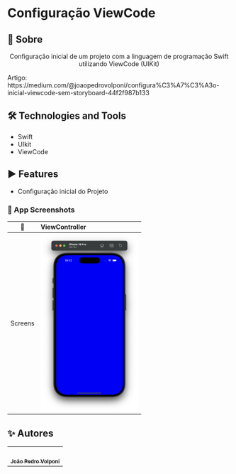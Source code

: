 # Configuração ViewCode

## 📒 Sobre
<p align="center">Configuração inicial de um projeto com a linguagem de programação Swift utilizando ViewCode (UIKit)</p>
<p >Artigo: https://medium.com/@joaopedrovolponi/configura%C3%A7%C3%A3o-inicial-viewcode-sem-storyboard-44f2f987b133</p>

## 🛠️ Technologies and Tools
- Swift
- UIkit
- ViewCode

## ▶️ Features
- Configuração inicial do Projeto

### 📱 App Screenshots

|       🍏       |              ViewController               |  
| :------------: | :----------------------------------------|
| Screens | <img src="https://github.com/JoaoPedroVolponi/assets/blob/main/configuracao-viewcode/viewController.png" width="220px;" height="400" />

## ✨ Autores
<!-- ALL-CONTRIBUTORS-LIST:START - Do not remove or modify this section -->
<!-- prettier-ignore-start -->
<!-- markdownlint-disable -->
<table>
  <tr>
    <td align="center">
      <a href="https://github.com/JoaoPedroVolponi">
        <img src="https://avatars.githubusercontent.com/u/98360987?v=4" width="100px;" alt=""/>
        <br />
        <sub>
          <b>João Pedro Volponi</b>
        </sub>
      </a>
      <br />
    </td>
  </tr>
</table>

<!-- markdownlint-enable -->
<!-- prettier-ignore-end -->
<!-- ALL-CONTRIBUTORS-LIST:END -->
